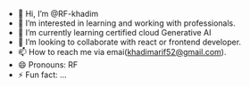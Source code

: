 - 👋 Hi, I’m @RF-khadim
- 👀 I’m interested in learning and working with professionals.
- 🌱 I’m currently learning certified cloud Generative AI
- 💞️ I’m looking to collaborate with react or frontend developer.
- 📫 How to reach me via emai(khadimarif52@gmail.com).
- 😄 Pronouns: RF
- ⚡ Fun fact: ...

<!---
RF-khadim/RF-khadim is a ✨ special ✨ repository because its `README.md` (this file) appears on your GitHub profile.
You can click the Preview link to take a look at your changes.
--->
